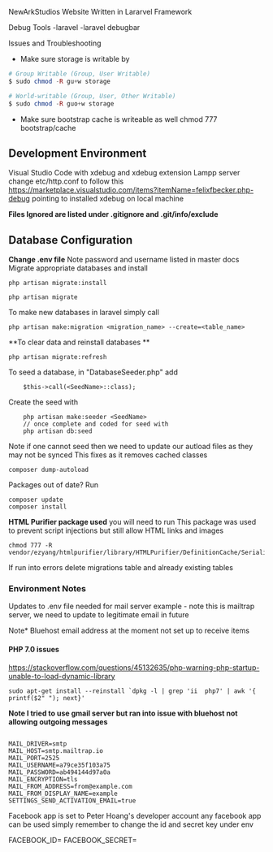 NewArkStudios Website
Written in Lararvel Framework

Debug Tools
-laravel
-laravel debugbar

Issues and Troubleshooting
- Make sure storage is writable by 

``` php
# Group Writable (Group, User Writable)
$ sudo chmod -R gu+w storage

# World-writable (Group, User, Other Writable)
$ sudo chmod -R guo+w storage
```
- Make sure bootstrap cache is writeable as well
chmod 777 bootstrap/cache

## Development Environment
Visual Studio Code with xdebug and xdebug extension
Lampp server change etc/http.conf to follow this https://marketplace.visualstudio.com/items?itemName=felixfbecker.php-debug
pointing to installed xdebug on local machine

**Files Ignored are listed under .gitignore and .git/info/exclude**

## Database Configuration 
**Change .env file**
Note password and username listed in master docs
Migrate appropriate databases and install
```
php artisan migrate:install

php artisan migrate
```
To make new databases in laravel simply call

```
php artisan make:migration <migration_name> --create=<table_name>
```

**To clear data and reinstall databases **
```
php artisan migrate:refresh
```


To seed a database, in "DatabaseSeeder.php" add
```
    $this->call(<SeedName>::class);
```
Create the seed with 
```
    php artisan make:seeder <SeedName>
    // once complete and coded for seed with
    php artisan db:seed
```

Note if one cannot seed then we need to update our autload files
as they may not be synced
This fixes as it removes cached classes

```
composer dump-autoload
```
Packages out of date? Run

```
composer update
composer install
```

**HTML Purifier package used** you will need to run
This package was used to prevent script injections but still allow HTML
links and images
```
chmod 777 -R vendor/ezyang/htmlpurifier/library/HTMLPurifier/DefinitionCache/Serializer
```

If run into errors delete migrations table and already existing tables

### Environment Notes
Updates to .env file needed for mail server
example - note this is mailtrap server, we need to update to legitimate email in future

Note* Bluehost email address at the moment not set up to receive items

#### PHP 7.0 issues
https://stackoverflow.com/questions/45132635/php-warning-php-startup-unable-to-load-dynamic-library
```
sudo apt-get install --reinstall `dpkg -l | grep 'ii  php7' | awk '{ printf($2" "); next}'
```

**Note I tried to use gmail server but ran into issue with bluehost not allowing outgoing messages**

```

MAIL_DRIVER=smtp
MAIL_HOST=smtp.mailtrap.io
MAIL_PORT=2525
MAIL_USERNAME=a79ce35f103a75
MAIL_PASSWORD=ab494144d97a0a
MAIL_ENCRYPTION=tls
MAIL_FROM_ADDRESS=from@example.com
MAIL_FROM_DISPLAY_NAME=example
SETTINGS_SEND_ACTIVATION_EMAIL=true

```

Facebook app is set to Peter Hoang's developer account
any facebook app can be used simply remember to change the id and secret key under env

FACEBOOK_ID=
FACEBOOK_SECRET=
